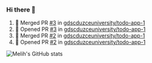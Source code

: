 ### Hi there 👋

<!--START_SECTION:activity-->
1. 🎉 Merged PR [#3](https://github.com/gdscduzceuniversity/todo-app-1/pull/3) in [gdscduzceuniversity/todo-app-1](https://github.com/gdscduzceuniversity/todo-app-1)
2. 💪 Opened PR [#3](https://github.com/gdscduzceuniversity/todo-app-1/pull/3) in [gdscduzceuniversity/todo-app-1](https://github.com/gdscduzceuniversity/todo-app-1)
3. 🎉 Merged PR [#2](https://github.com/gdscduzceuniversity/todo-app-1/pull/2) in [gdscduzceuniversity/todo-app-1](https://github.com/gdscduzceuniversity/todo-app-1)
4. 💪 Opened PR [#2](https://github.com/gdscduzceuniversity/todo-app-1/pull/2) in [gdscduzceuniversity/todo-app-1](https://github.com/gdscduzceuniversity/todo-app-1)
<!--END_SECTION:activity-->

<p align="left">
 <img src="https://github-readme-stats.vercel.app/api?username=MelihEmreGuler&show_icons=true&theme=merko" alt="Melih's GitHub stats"/>
</p>